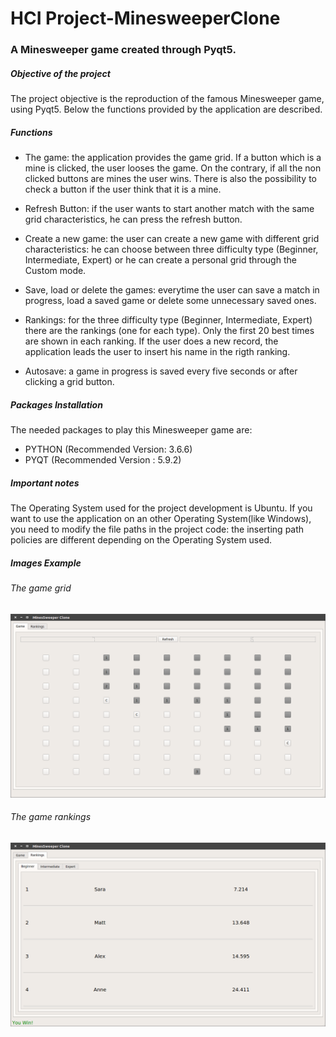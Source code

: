# HCI Project-MinesweeperClone
### A Minesweeper game created through Pyqt5.

##### Objective of the project

The project objective is the reproduction of the famous Minesweeper game, using Pyqt5.
Below the functions provided by the application are described.

##### Functions

- The game: the application provides the game grid. If a button which is a mine is clicked, the user looses the game. On the contrary, if all the non clicked buttons are mines the user wins. There is also the possibility to check a button if the user think that it is a mine.

- Refresh Button: if the user wants to start another match with the same grid characteristics, he can press the refresh button.

- Create a new game: the user can create a new game with different grid characteristics: he can choose between three difficulty type (Beginner, Intermediate, Expert) or he can create a personal grid through the Custom mode.

- Save, load or delete the games: everytime the user can save a match in progress, load a saved game or delete some unnecessary saved ones.

- Rankings: for the three difficulty type (Beginner, Intermediate, Expert) there are the rankings (one for each type). Only the first 20 best times are shown in each ranking. If the user does a new record, the application leads the user to insert his name in the rigth ranking.

- Autosave: a game in progress is saved every five seconds or after clicking a grid button.

##### Packages Installation

The needed packages to play this Minesweeper game are:

- PYTHON (Recommended Version: 3.6.6)
- PYQT (Recommended Version : 5.9.2) 

##### Important notes

The Operating System used for the project development is Ubuntu. If you want to use the application on an other Operating System(like Windows), you need to modify the file paths in the project code: the inserting path policies are different depending on the Operating System used.

##### Images Example

###### The game grid
![](imageExampleGame.png)

###### The game rankings
![](imageExampleRankings.png)
